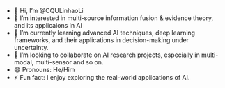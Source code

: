 - 👋 Hi, I’m @CQULinhaoLi
- 👀 I’m interested in multi-source information fusion & evidence theory, and its applicaions in AI 
- 🌱 I’m currently learning advanced AI techniques, deep learning frameworks, and their applications in decision-making under uncertainty.
- 💞️ I’m looking to collaborate on AI research projects, especially in multi-modal, multi-sensor and so on.
- 😄 Pronouns: He/Him
- ⚡ Fun fact: I enjoy exploring the real-world applications of AI.

<!---
CQULinhaoLi/CQULinhaoLi is a ✨ special ✨ repository because its `README.md` (this file) appears on your GitHub profile.
You can click the Preview link to take a look at your changes.
--->
